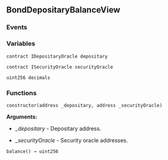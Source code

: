 ## BondDepositaryBalanceView





### Events

### Variables
```solidity
contract IDepositaryOracle depositary
```

```solidity
contract ISecurityOracle securityOracle
```

```solidity
uint256 decimals
```


### Functions
```solidity
constructor(address _depositary, address _securityOracle)
```





**Arguments:**
- *_depositary* - Depositary address.

- *_securityOracle* - Security oracle addresses.

```solidity
balance() → uint256
```






